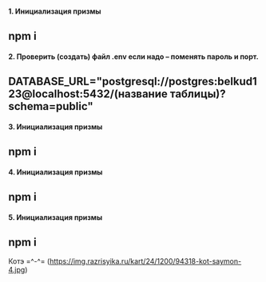 
#### 1. Инициализация призмы 
npm i  
--- 

#### 2.	Проверить (создать) файл  .env если надо – поменять пароль и порт. 
DATABASE_URL="postgresql://postgres:belkud123@localhost:5432/(название таблицы)?schema=public"
--- 

#### 3. Инициализация призмы 
npm i  
--- 
#### 4. Инициализация призмы 
npm i  
--- 
#### 5. Инициализация призмы 
npm i  
--- 





Котэ =^-^= (https://img.razrisyika.ru/kart/24/1200/94318-kot-saymon-4.jpg)  




